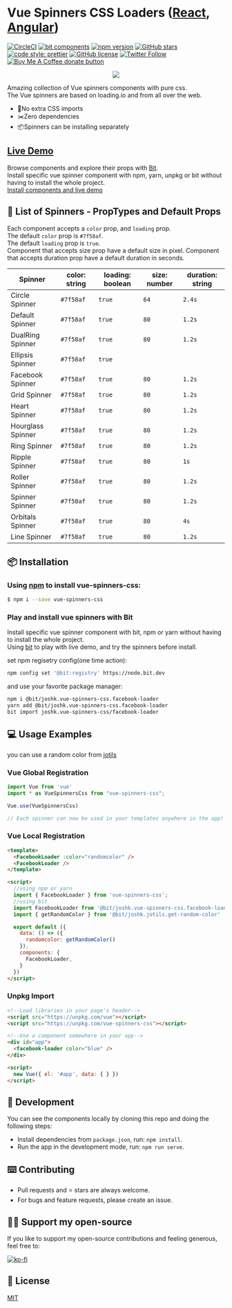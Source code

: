 # Vue Spinners CSS Loaders ([React](https://github.com/JoshK2/react-spinners-css), [Angular](https://github.com/JoshK2/ng-spinners))
[![CircleCI](https://circleci.com/gh/JoshK2/vue-spinners-css.svg?style=svg)](https://circleci.com/gh/JoshK2/vue-spinners-css)
[![bit components](https://img.shields.io/badge/dynamic/json.svg?color=6e3991&label=bit%20components&query=payload.totalComponents&url=https%3A%2F%2Fapi.bit.dev%2Fscope%2Fjoshk%2Fvue-spinners-css)](https://bit.dev/joshk/vue-spinners-css)
[![npm version](https://badge.fury.io/js/vue-spinners-css.svg?u)](https://www.npmjs.com/package/vue-spinners-css)
[![GitHub stars](https://img.shields.io/github/stars/joshk2/vue-spinners-css)](https://github.com/JoshK2/vue-spinners-css/stargazers)
[![code style: prettier](https://img.shields.io/badge/code_style-prettier-ff69b4.svg)](https://github.com/prettier/prettier)
[![GitHub license](https://img.shields.io/badge/license-MIT-blue.svg)](https://raw.githubusercontent.com/JoshK2/vue-spinners-css/master/LICENSE)
[![Twitter Follow](https://img.shields.io/twitter/follow/joshkuttler)](https://twitter.com/JoshKuttler)
<span class="badge-buymeacoffee"><a href="https://ko-fi.com/X8X614J76" title="Donate to this project using Ko-fi"><img src="https://img.shields.io/badge/buy%20me%20a%20coffee-support-%23ff5f5f" alt="Buy Me A Coffee donate button" /></a></span>

<p align="center">
  <a href="https://bit.dev/joshk/vue-spinners-css"><img src="https://i.imagesup.co/images2/4b9974d257035da5fcefcc63621103ba68b8aefc.gif"></a>
</p>

Amazing collection of Vue spinners components with pure css.  
The Vue spinners are based on loading.io and from all over the web.  

- 💅No extra CSS imports
- ✂️Zero dependencies
- 📦Spinners can be installing separately

## [Live Demo](https://bit.dev/joshk/vue-spinners-css)

Browse components and explore their props with [Bit](https://bit.dev/joshk/vue-spinners-css).  
Install specific vue spinner component with npm, yarn, unpkg or bit without having to install the whole project.  
[Install components and live demo](https://bit.dev/joshk/vue-spinners-css)
  
## 🚀 List of Spinners - PropTypes and Default Props

Each component accepts a `color` prop, and `loading` prop.  
The default `color` prop is `#7f58af`.  
The default `loading` prop is `true`.  
Component that accepts size prop have a default size in pixel.
Component that accepts duration prop have a default duration in seconds.

| Spinner          | color: string | loading: boolean  | size: number | duration: string |
| ---------------- | ------------  | ----------------- | ------------ | ---------------- |
| Circle Spinner   | `#7f58af`     | `true`            | `64`         | `2.4s`           |
| Default Spinner  | `#7f58af`     | `true`            | `80`         | `1.2s`           |
| DualRing Spinner | `#7f58af`     | `true`            | `80`         | `1.2s`           |
| Ellipsis Spinner | `#7f58af`     | `true`            |              |                  |
| Facebook Spinner | `#7f58af`     | `true`            | `80`         | `1.2s`           |
| Grid Spinner     | `#7f58af`     | `true`            | `80`         | `1.2s`           |
| Heart Spinner    | `#7f58af`     | `true`            | `80`         | `1.2s`           |
| Hourglass Spinner| `#7f58af`     | `true`            | `80`         | `1.2s`           |
| Ring Spinner     | `#7f58af`     | `true`            | `80`         | `1.2s`           |
| Ripple Spinner   | `#7f58af`     | `true`            | `80`         | `1s`             |
| Roller Spinner   | `#7f58af`     | `true`            | `80`         | `1.2s`           |
| Spinner Spinner  | `#7f58af`     | `true`            | `80`         | `1.2s`           |
| Orbitals Spinner | `#7f58af`     | `true`            | `80`         | `4s`             |
| Line Spinner     | `#7f58af`     | `true`            | `80`         | `1.2s`           |

## 📦 Installation
### Using [npm](https://www.npmjs.com/package/vue-spinners-css) to install vue-spinners-css:  

```bash
$ npm i --save vue-spinners-css
```  

### Play and install vue spinners with Bit

Install specific vue spinner component with bit, npm or yarn without having to install the whole project.  
Using [bit](https://bit.dev/joshk/vue-spinners-css) to play with live demo, and try the spinners before install.

set npm regisetry config(one time action):
```bash
npm config set '@bit:registry' https://node.bit.dev
```
and use your favorite package manager:
```bash
npm i @bit/joshk.vue-spinners-css.facebook-loader
yarn add @bit/joshk.vue-spinners-css.facebook-loader
bit import joshk.vue-spinners-css/facebook-loader 
```  

## 💻 Usage Examples

you can use a random color from [jotils](https://bit.dev/joshk/jotils/get-random-color)  

### Vue Global Registration
```javascript
import Vue from 'vue'
import * as VueSpinnersCss from "vue-spinners-css";

Vue.use(VueSpinnersCss)

// Each spinner can now be used in your templates anywhere in the app!
```

### Vue Local Registration
```html
<template>
  <FacebookLoader :color="randomcolor" />
  <FacebookLoader />
</template>

<script>
  //using npm or yarn
  import { FacebookLoader } from 'vue-spinners-css';
  //using bit
  import FacebookLoader from '@bit/joshk.vue-spinners-css.facebook-loader';
  import { getRandomColor } from '@bit/joshk.jotils.get-random-color'

  export default ({
    data: () => ({
      randomcolor: getRandomColor()
    }),
    components: {
      FacebookLoader,
    }
  })
</script>
```

### Unpkg Import
```html
<!--Load libraries in your page's header-->
<script src="https://unpkg.com/vue"></script>
<script src="https://unpkg.com/vue-spinners-css"></script>

<!--Use a component somewhere in your app-->
<div id="app">
  <facebook-loader color="blue" />
</div>

<script>
  new Vue({ el: '#app', data: { } })
</script>
```


## 👾 Development
You can see the components locally by cloning this repo and doing the following steps:
- Install dependencies from `package.json`, run: `npm install`.
- Run the app in the development mode, run: `npm run serve`.  

## ⌨️ Contributing
- Pull requests and ⭐ stars are always welcome.
- For bugs and feature requests, please create an issue.

## 👏🏻 Support my open-source
If you like to support my open-source contributions and feeling generous, feel free to:

[![ko-fi](https://www.ko-fi.com/img/githubbutton_sm.svg)](https://ko-fi.com/X8X614J76)

## 📄 License
[MIT](https://github.com/JoshK2/vue-spinners-css/blob/master/LICENSE)

